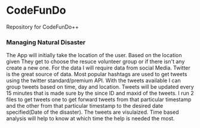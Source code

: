 # CodeFunDo
Repository for CodeFunDo++

### Managing Natural Disaster
The App will initially take the location of the user. Based on the location given They get to choose the resuce volunteer group or if there isn't any create a new one.
For the data I will require data from social Media. Twitter is the great source of data. Most popular hashtags are used to get tweets using the twitter standard/premium API. With the tweets available I can group tweets based on time, day and location. Tweets will be updated every 15 minutes that is made sure by the since ID and maxid of the tweets. I run 2 files to get tweets one to get forward tweets from that particular timestamp and the other from that particular timestamp to the desired date specified(Date of the disaster).
The tweets are visulaized. Time based analysis will help to know at which time the help is needed the most.
